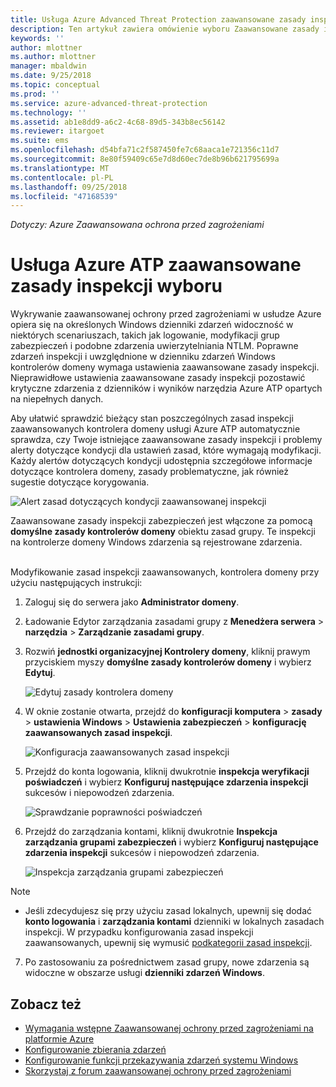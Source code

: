 ```yaml
---
title: Usługa Azure Advanced Threat Protection zaawansowane zasady inspekcji wyboru | Dokumentacja firmy Microsoft
description: Ten artykuł zawiera omówienie wyboru Zaawansowane zasady inspekcji usługi Azure ATP.
keywords: ''
author: mlottner
ms.author: mlottner
manager: mbaldwin
ms.date: 9/25/2018
ms.topic: conceptual
ms.prod: ''
ms.service: azure-advanced-threat-protection
ms.technology: ''
ms.assetid: ab1e8dd9-a6c2-4c68-89d5-343b8ec56142
ms.reviewer: itargoet
ms.suite: ems
ms.openlocfilehash: d54bfa71c2f587450fe7c68aaca1e721356c11d7
ms.sourcegitcommit: 8e80f59409c65e7d8d60ec7de8b96b621795699a
ms.translationtype: MT
ms.contentlocale: pl-PL
ms.lasthandoff: 09/25/2018
ms.locfileid: "47168539"
---
```

*Dotyczy: Azure Zaawansowana ochrona przed zagrożeniami*


# <a name="azure-atp-advanced-audit-policy-check"></a>Usługa Azure ATP zaawansowane zasady inspekcji wyboru

Wykrywanie zaawansowanej ochrony przed zagrożeniami w usłudze Azure opiera się na określonych Windows dzienniki zdarzeń widoczność w niektórych scenariuszach, takich jak logowanie, modyfikacji grup zabezpieczeń i podobne zdarzenia uwierzytelniania NTLM. Poprawne zdarzeń inspekcji i uwzględnione w dzienniku zdarzeń Windows kontrolerów domeny wymaga ustawienia zaawansowane zasady inspekcji. Nieprawidłowe ustawienia zaawansowane zasady inspekcji pozostawić krytyczne zdarzenia z dzienników i wyników narzędzia Azure ATP opartych na niepełnych danych.

Aby ułatwić sprawdzić bieżący stan poszczególnych zasad inspekcji zaawansowanych kontrolera domeny usługi Azure ATP automatycznie sprawdza, czy Twoje istniejące zaawansowane zasady inspekcji i problemy alerty dotyczące kondycji dla ustawień zasad, które wymagają modyfikacji. Każdy alertów dotyczących kondycji udostępnia szczegółowe informacje dotyczące kontrolera domeny, zasady problematyczne, jak również sugestie dotyczące korygowania.

![Alert zasad dotyczących kondycji zaawansowanej inspekcji](media/atp-health-alert-audit-policy.png)


Zaawansowane zasady inspekcji zabezpieczeń jest włączone za pomocą **domyślne zasady kontrolerów domeny** obiektu zasad grupy. Te inspekcji na kontrolerze domeny Windows zdarzenia są rejestrowane zdarzenia. 



<br>Modyfikowanie zasad inspekcji zaawansowanych, kontrolera domeny przy użyciu następujących instrukcji:

1. Zaloguj się do serwera jako **Administrator domeny**.
2. Ładowanie Edytor zarządzania zasadami grupy z **Menedżera serwera** > **narzędzia** > **Zarządzanie zasadami grupy**. 
3. Rozwiń **jednostki organizacyjnej Kontrolery domeny**, kliknij prawym przyciskiem myszy **domyślne zasady kontrolerów domeny** i wybierz **Edytuj**. 

    ![Edytuj zasady kontrolera domeny](media/atp-advanced-audit-policy-check-step-1.png)

4. W oknie zostanie otwarta, przejdź do **konfiguracji komputera** > **zasady** > **ustawienia Windows**  >  **Ustawienia zabezpieczeń** > **konfigurację zaawansowanych zasad inspekcji**.

    ![Konfiguracja zaawansowanych zasad inspekcji](media/atp-advanced-audit-policy-check-step-2.png)

5. Przejdź do konta logowania, kliknij dwukrotnie **inspekcja weryfikacji poświadczeń** i wybierz **Konfiguruj następujące zdarzenia inspekcji** sukcesów i niepowodzeń zdarzenia. 

    ![Sprawdzanie poprawności poświadczeń](media/atp-advanced-audit-policy-check-step-3.png)

6. Przejdź do zarządzania kontami, kliknij dwukrotnie **Inspekcja zarządzania grupami zabezpieczeń** i wybierz **Konfiguruj następujące zdarzenia inspekcji** sukcesów i niepowodzeń zdarzenia.

    ![Inspekcja zarządzania grupami zabezpieczeń](media/atp-advanced-audit-policy-check-step-4.png)

> [!NOTE]
> - Jeśli zdecydujesz się przy użyciu zasad lokalnych, upewnij się dodać **konto logowania** i **zarządzania kontami** dzienniki w lokalnych zasadach inspekcji. W przypadku konfigurowania zasad inspekcji zaawansowanych, upewnij się wymusić [podkategorii zasad inspekcji](https://docs.microsoft.com/windows/security/threat-protection/security-policy-settings/audit-force-audit-policy-subcategory-settings-to-override).

7. Po zastosowaniu za pośrednictwem zasad grupy, nowe zdarzenia są widoczne w obszarze usługi **dzienniki zdarzeń Windows**.

## <a name="see-also"></a>Zobacz też
- [Wymagania wstępne Zaawansowanej ochrony przed zagrożeniami na platformie Azure](atp-prerequisites.md)
- [Konfigurowanie zbierania zdarzeń](configure-event-collection.md)
- [Konfigurowanie funkcji przekazywania zdarzeń systemu Windows](configure-event-forwarding.md#configuring-windows-event-forwarding)
- [Skorzystaj z forum zaawansowanej ochrony przed zagrożeniami](https://aka.ms/azureatpcommunity)
